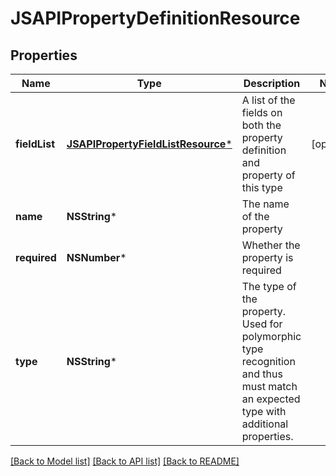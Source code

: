 # JSAPIPropertyDefinitionResource

## Properties
Name | Type | Description | Notes
------------ | ------------- | ------------- | -------------
**fieldList** | [**JSAPIPropertyFieldListResource***](JSAPIPropertyFieldListResource.md) | A list of the fields on both the property definition and property of this type | [optional] 
**name** | **NSString*** | The name of the property | 
**required** | **NSNumber*** | Whether the property is required | 
**type** | **NSString*** | The type of the property. Used for polymorphic type recognition and thus must match an expected type with additional properties. | 

[[Back to Model list]](../README.md#documentation-for-models) [[Back to API list]](../README.md#documentation-for-api-endpoints) [[Back to README]](../README.md)


